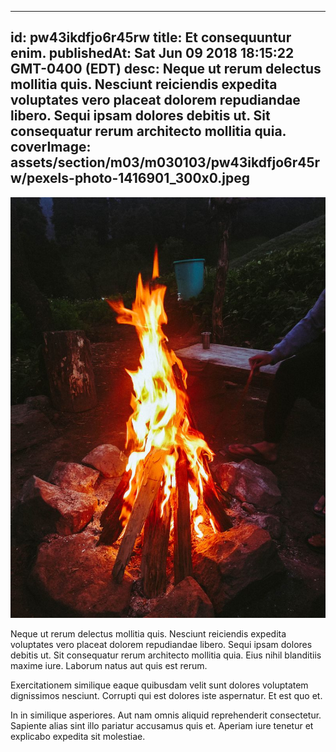 
---
id: pw43ikdfjo6r45rw
title: Et consequuntur enim.
publishedAt: Sat Jun 09 2018 18:15:22 GMT-0400 (EDT)
desc: Neque ut rerum delectus mollitia quis. Nesciunt reiciendis expedita voluptates vero placeat dolorem repudiandae libero. Sequi ipsam dolores debitis ut. Sit consequatur rerum architecto mollitia quia.
coverImage: assets/section/m03/m030103/pw43ikdfjo6r45rw/pexels-photo-1416901_300x0.jpeg
---

![image from pexels.com](assets/section/m03/m030103/pw43ikdfjo6r45rw/pexels-photo-1416901.jpeg)

Neque ut rerum delectus mollitia quis. Nesciunt reiciendis expedita voluptates vero placeat dolorem repudiandae libero. Sequi ipsam dolores debitis ut. Sit consequatur rerum architecto mollitia quia. Eius nihil blanditiis maxime iure. Laborum natus aut quis est rerum.
 
Exercitationem similique eaque quibusdam velit sunt dolores voluptatem dignissimos nesciunt. Corrupti qui est dolores iste aspernatur. Et est quo et.
 
In in similique asperiores. Aut nam omnis aliquid reprehenderit consectetur. Sapiente alias sint illo pariatur accusamus quis et. Aperiam iure tenetur et explicabo expedita sit molestiae.

